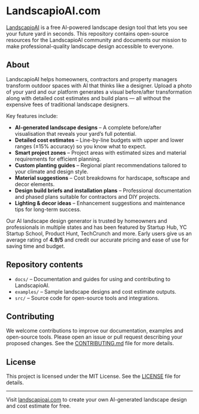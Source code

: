# LandscapioAI.com

[LandscapioAI](https://landscapioai.com) is a free AI-powered landscape design tool that lets you see your future yard in seconds. This repository contains open-source resources for the LandscapioAI community and documents our mission to make professional-quality landscape design accessible to everyone.

## About

LandscapioAI helps homeowners, contractors and property managers transform outdoor spaces with AI that thinks like a designer. Upload a photo of your yard and our platform generates a visual before/after transformation along with detailed cost estimates and build plans — all without the expensive fees of traditional landscape designers.

Key features include:

- **AI-generated landscape designs** – A complete before/after visualisation that reveals your yard’s full potential.
- **Detailed cost estimates** – Line-by-line budgets with upper and lower ranges (±15% accuracy) so you know what to expect.
- **Smart project zones** – Project areas with estimated sizes and material requirements for efficient planning.
- **Custom planting guides** – Regional plant recommendations tailored to your climate and design style.
- **Material suggestions** – Cost breakdowns for hardscape, softscape and decor elements.
- **Design build briefs and installation plans** – Professional documentation and phased plans suitable for contractors and DIY projects.
- **Lighting & decor ideas** – Enhancement suggestions and maintenance tips for long-term success.

Our AI landscape design generator is trusted by homeowners and professionals in multiple states and has been featured by Startup Hub, YC Startup School, Product Hunt, TechCrunch and more. Early users give us an average rating of **4.9/5** and credit our accurate pricing and ease of use for saving time and budget.

## Repository contents

- `docs/` – Documentation and guides for using and contributing to LandscapioAI.
- `examples/` – Sample landscape designs and cost estimate outputs.
- `src/` – Source code for open-source tools and integrations.

## Contributing

We welcome contributions to improve our documentation, examples and open-source tools. Please open an issue or pull request describing your proposed changes. See the [CONTRIBUTING.md](CONTRIBUTING.md) file for more details.

## License

This project is licensed under the MIT License. See the [LICENSE](LICENSE) file for details.

---

Visit [landscapioai.com](https://landscapioai.com) to create your own AI-generated landscape design and cost estimate for free.
